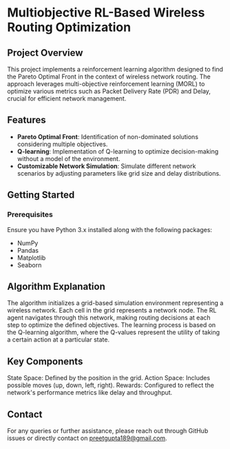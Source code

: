 # Multiobjective RL-Based Wireless Routing Optimization

## Project Overview

This project implements a reinforcement learning algorithm designed to find the Pareto Optimal Front in the context of wireless network routing. The approach leverages multi-objective reinforcement learning (MORL) to optimize various metrics such as Packet Delivery Rate (PDR) and Delay, crucial for efficient network management.

## Features

- **Pareto Optimal Front**: Identification of non-dominated solutions considering multiple objectives.
- **Q-learning**: Implementation of Q-learning to optimize decision-making without a model of the environment.
- **Customizable Network Simulation**: Simulate different network scenarios by adjusting parameters like grid size and delay distributions.

## Getting Started

### Prerequisites

Ensure you have Python 3.x installed along with the following packages:
- NumPy
- Pandas
- Matplotlib
- Seaborn

## Algorithm Explanation
The algorithm initializes a grid-based simulation environment representing a wireless network. Each cell in the grid represents a network node. The RL agent navigates through this network, making routing decisions at each step to optimize the defined objectives. The learning process is based on the Q-learning algorithm, where the Q-values represent the utility of taking a certain action at a particular state.

## Key Components
State Space: Defined by the position in the grid.
Action Space: Includes possible moves (up, down, left, right).
Rewards: Configured to reflect the network's performance metrics like delay and throughput.

 ## Contact
For any queries or further assistance, please reach out through GitHub issues or directly contact on preetgupta189@gmail.com.
